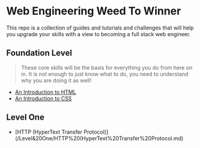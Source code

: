 # Web Engineering Weed To Winner

This repo is a collection of guides and tutorials and challenges that will help you upgrade your skills with a view to becoming a full stack web engineer.

## Foundation Level

> These core skills will be the basis for everything you do from here on in. It is not enough to just know what to do, you need to understand why you are doing it as well!

- [An Introduction to HTML](/Foundation%20Level/Introduction%20to%20HTML.md)
- [An Introduction to CSS](/Foundation%20Level/Introduction%20to%20CSS.md)


## Level One

- [HTTP (HyperText Transfer Protocol)](/Level&20One/HTTP%20(HyperText%20Transfer%20Protocol.md)
